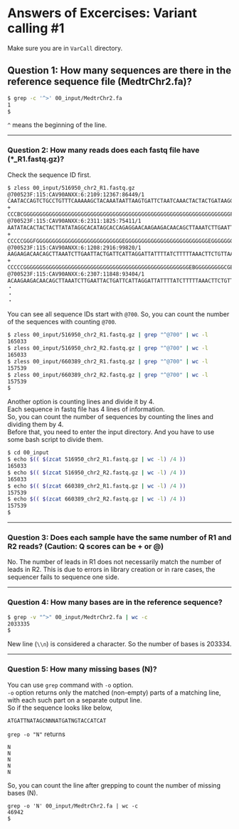 # Answers of Excercises: Variant calling #1

Make sure you are in `VarCall` directory.

## Question 1: How many sequences are there in the reference sequence file (MedtrChr2.fa)?

```bash
$ grep -c '^>' 00_input/MedtrChr2.fa
1
$
```

`^` means the beginning of the line.

* * *

### Question 2: How many reads does each fastq file have (\*\_R1.fastq.gz)?

Check the sequence ID first.

```bash
$ zless 00_input/516950_chr2_R1.fastq.gz
@700523F:115:CAV90ANXX:6:2109:12367:86449/1
CAATACCAGTCTGCCTGTTTCAAAAAGCTACAAATAATTAAGTGATTCTAATCAAACTACTACTGATAAGGAAGGATTCTGCTATTCAGAATCTTCACGATAAAGAAATAAAACTACTGCTGATGA
+
CCCBCGGGGGGGGGGGGGGGGGGGGGGGGGGGGGGGGGGGGGGGGGGGGGGGGGGGGGGGGGGGGGGGGGFGGGGGEGGGGGGGGGGGGGGGGGGGGGGDGGGGGGGGGGGGEGGGGGGGGGCGGB
@700523F:115:CAV90ANXX:6:2311:1825:75411/1
AATATACACTACTACTTATATAGGCACATAGCACCAGAGGAACAAGAAGACAACAGCTTAAATCTTGAATTACTGATTCATTAGGATTATTTTATCTTTTTAAACTTCTGTTAATTAGGAATTGTT
+
CCCCCGGGFGGGGGGGGGGGGGGGGGGGGGGGGGGGEGGGGGGGGGGGGGGGGGGGGGGGGGGEGGGGGGGGGGGGGGFGGGGGGGGGEGFGGGGGEGGGGGEEGGGGGCFGGGGGEGG>FGGGGF
@700523F:115:CAV90ANXX:6:1208:2916:99820/1
AAGAAGACAACAGCTTAAATCTTGAATTACTGATTCATTAGGATTATTTTATCTTTTTAAACTTCTGTTAATTAGGAATTGTTGATTAGGATTATTTGTCTCTGATAAATAATGCTTTTGAAGTCT
+
CCCCCGGGGGGGGGGGGGGGGGGGGGGGGGGGGGGGGGGGGGGGGGGGGGGGGGGGGEBGGGGGGGGGCGEGGGGGGGGGGGGGGGGGGGGGGGGGGGGGGGGGEGGG?7@FGGGEGGGGBCBG>F
@700523F:115:CAV90ANXX:6:2307:11848:93404/1
ACAAGAAGACAACAGCTTAAATCTTGAATTACTGATTCATTAGGATTATTTTATCTTTTTAAACTTCTGTTAATTAGGAATTGTTGATTAGGATTATTTGTCTCTGATA
・
・
・
```

You can see all sequence IDs start with `@700`.
So, you can count the number of the sequences with counting `@700`.

```bash
$ zless 00_input/516950_chr2_R1.fastq.gz | grep "^@700" | wc -l
165033
$ zless 00_input/516950_chr2_R2.fastq.gz | grep "^@700" | wc -l
165033
$ zless 00_input/660389_chr2_R1.fastq.gz | grep "^@700" | wc -l
157539
$ zless 00_input/660389_chr2_R2.fastq.gz | grep "^@700" | wc -l
157539
$
```


Another option is counting lines and divide it by 4.  
Each sequence in fastq file has 4 lines of information.  
So, you can count the number of sequences by counting the lines and dividing them by 4.  
Before that, you need to enter the input directory. And you have to use some bash script to divide them.

```bash
$ cd 00_input
$ echo $(( $(zcat 516950_chr2_R1.fastq.gz | wc -l) /4 ))
165033
$ echo $(( $(zcat 516950_chr2_R2.fastq.gz | wc -l) /4 ))
165033
$ echo $(( $(zcat 660389_chr2_R1.fastq.gz | wc -l) /4 ))
157539
$ echo $(( $(zcat 660389_chr2_R2.fastq.gz | wc -l) /4 ))
157539
$
```


* * *

### Question 3: Does each sample have the same number of R1 and R2 reads? (Caution: Q scores can be + or @)

No. The number of leads in R1 does not necessarily match the number of leads in R2. This is due to errors in library creation or in rare cases, the sequencer fails to sequence one side.

* * *

### Question 4: How many bases are in the reference sequence?

```bash
$ grep -v "^>" 00_input/MedtrChr2.fa | wc -c
2033335
$
```

New line (`\\n`) is considered a character. So the number of bases is 203334.

* * *

### Question 5: How many missing bases (N)?

You can use `grep` command with `-o` option.  
`-o` option returns only the matched (non-empty) parts of a matching line, with each such part on a separate output line.  
So if the sequence looks like below,

```text
ATGATTNATAGCNNNATGATNGTACCATCAT
```
`grep -o "N"` returns 

```text
N
N
N
N
N
```

So, you can count the line after grepping to count the number of missing bases (N).

```shell
grep -o 'N' 00_input/MedtrChr2.fa | wc -c
46942
$
```
